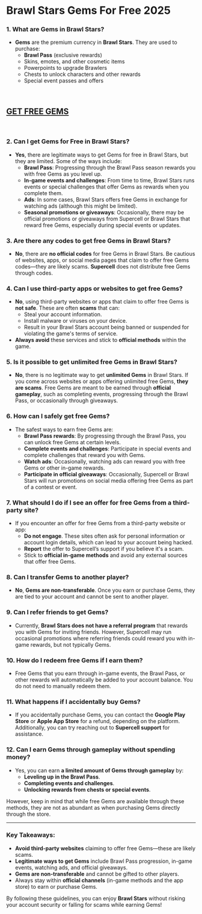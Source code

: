 # <h1>Brawl Stars Gems For Free 2025</h1>
<h3>1. <strong>What are Gems in Brawl Stars?</strong></h3>
<ul>
<li><strong>Gems</strong> are the premium currency in <strong>Brawl Stars</strong>. They are used to purchase:
<ul>
<li><strong>Brawl Pass</strong> (exclusive rewards)</li>
<li>Skins, emotes, and other cosmetic items</li>
<li>Powerpoints to upgrade Brawlers</li>
<li>Chests to unlock characters and other rewards</li>
<li>Special event passes and offers</li>
</ul>
</li>
</ul>
<p>&nbsp;</p>
<h2><a href="https://sites.google.com/view/howtoget-brawl-stars-free-gems/">GET FREE GEMS</a></h2>
<p>&nbsp;</p>
<h3>2. <strong>Can I get Gems for Free in Brawl Stars?</strong></h3>
<ul>
<li><strong>Yes</strong>, there are legitimate ways to get Gems for free in Brawl Stars, but they are limited. Some of the ways include:
<ul>
<li><strong>Brawl Pass</strong>: Progressing through the Brawl Pass season rewards you with free Gems as you level up.</li>
<li><strong>In-game events and challenges</strong>: From time to time, Brawl Stars runs events or special challenges that offer Gems as rewards when you complete them.</li>
<li><strong>Ads</strong>: In some cases, Brawl Stars offers free Gems in exchange for watching ads (although this might be limited).</li>
<li><strong>Seasonal promotions or giveaways</strong>: Occasionally, there may be official promotions or giveaways from Supercell or Brawl Stars that reward free Gems, especially during special events or updates.</li>
</ul>
</li>
</ul>
<h3>3. <strong>Are there any codes to get free Gems in Brawl Stars?</strong></h3>
<ul>
<li><strong>No</strong>, there are <strong>no official codes</strong> for free Gems in Brawl Stars. Be cautious of websites, apps, or social media pages that claim to offer free Gems codes&mdash;they are likely scams. <strong>Supercell</strong> does not distribute free Gems through codes.</li>
</ul>
<h3>4. <strong>Can I use third-party apps or websites to get free Gems?</strong></h3>
<ul>
<li><strong>No</strong>, using third-party websites or apps that claim to offer free Gems is <strong>not safe</strong>. These are often <strong>scams</strong> that can:
<ul>
<li>Steal your account information.</li>
<li>Install malware or viruses on your device.</li>
<li>Result in your Brawl Stars account being banned or suspended for violating the game's terms of service.</li>
</ul>
</li>
<li><strong>Always avoid</strong> these services and stick to <strong>official methods</strong> within the game.</li>
</ul>
<h3>5. <strong>Is it possible to get unlimited free Gems in Brawl Stars?</strong></h3>
<ul>
<li><strong>No</strong>, there is no legitimate way to get <strong>unlimited Gems</strong> in Brawl Stars. If you come across websites or apps offering unlimited free Gems, <strong>they are scams</strong>. Free Gems are meant to be earned through <strong>official gameplay</strong>, such as completing events, progressing through the Brawl Pass, or occasionally through giveaways.</li>
</ul>
<h3>6. <strong>How can I safely get free Gems?</strong></h3>
<ul>
<li>The safest ways to earn free Gems are:
<ul>
<li><strong>Brawl Pass rewards</strong>: By progressing through the Brawl Pass, you can unlock free Gems at certain levels.</li>
<li><strong>Complete events and challenges</strong>: Participate in special events and complete challenges that reward you with Gems.</li>
<li><strong>Watch ads</strong>: Occasionally, watching ads can reward you with free Gems or other in-game rewards.</li>
<li><strong>Participate in official giveaways</strong>: Occasionally, Supercell or Brawl Stars will run promotions on social media offering free Gems as part of a contest or event.</li>
</ul>
</li>
</ul>
<h3>7. <strong>What should I do if I see an offer for free Gems from a third-party site?</strong></h3>
<ul>
<li>If you encounter an offer for free Gems from a third-party website or app:
<ul>
<li><strong>Do not engage</strong>. These sites often ask for personal information or account login details, which can lead to your account being hacked.</li>
<li><strong>Report</strong> the offer to Supercell&rsquo;s support if you believe it's a scam.</li>
<li>Stick to <strong>official in-game methods</strong> and avoid any external sources that offer free Gems.</li>
</ul>
</li>
</ul>
<h3>8. <strong>Can I transfer Gems to another player?</strong></h3>
<ul>
<li><strong>No</strong>, <strong>Gems are non-transferable</strong>. Once you earn or purchase Gems, they are tied to your account and cannot be sent to another player.</li>
</ul>
<h3>9. <strong>Can I refer friends to get Gems?</strong></h3>
<ul>
<li>Currently, <strong>Brawl Stars does not have a referral program</strong> that rewards you with Gems for inviting friends. However, Supercell may run occasional promotions where referring friends could reward you with in-game rewards, but not typically Gems.</li>
</ul>
<h3>10. <strong>How do I redeem free Gems if I earn them?</strong></h3>
<ul>
<li>Free Gems that you earn through in-game events, the Brawl Pass, or other rewards will automatically be added to your account balance. You do not need to manually redeem them.</li>
</ul>
<h3>11. <strong>What happens if I accidentally buy Gems?</strong></h3>
<ul>
<li>If you accidentally purchase Gems, you can contact the <strong>Google Play Store</strong> or <strong>Apple App Store</strong> for a refund, depending on the platform. Additionally, you can try reaching out to <strong>Supercell support</strong> for assistance.</li>
</ul>
<h3>12. <strong>Can I earn Gems through gameplay without spending money?</strong></h3>
<ul>
<li>Yes, you can earn <strong>a limited amount of Gems through gameplay</strong> by:
<ul>
<li><strong>Leveling up in the Brawl Pass</strong>.</li>
<li><strong>Completing events and challenges</strong>.</li>
<li><strong>Unlocking rewards from chests or special events</strong>.</li>
</ul>
</li>
</ul>
<p>However, keep in mind that while free Gems are available through these methods, they are not as abundant as when purchasing Gems directly through the store.</p>
<hr />
<h3>Key Takeaways:</h3>
<ul>
<li><strong>Avoid third-party websites</strong> claiming to offer free Gems&mdash;these are likely scams.</li>
<li><strong>Legitimate ways to get Gems</strong> include Brawl Pass progression, in-game events, watching ads, and official giveaways.</li>
<li><strong>Gems are non-transferable</strong> and cannot be gifted to other players.</li>
<li>Always stay within <strong>official channels</strong> (in-game methods and the app store) to earn or purchase Gems.</li>
</ul>
<p>By following these guidelines, you can enjoy <strong>Brawl Stars</strong> without risking your account security or falling for scams while earning Gems!</p>
